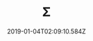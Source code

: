 ---
title: Σ
artist: REOL
date: 2019-01-04T02:09:10.584Z
cover: /upload/sigma.jpg
styles:
  - Electronic
  - Dance Music
links:
  spotify: https://play.spotify.com/album/5MruJPW5X4cal6bpN7llrF
  youtube: https://music.youtube.com/watch?v=vsOaFuHfpKs
  applemusic: https://itunes.apple.com/us/album/sigma/1159663862?uo=4
  soundcloud: ""
  bandcamp: ""
  googleplay: ""
  deezer: ""
---